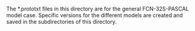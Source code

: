 The *.prototxt files in this directory are for the general FCN-32S-PASCAL model case. Specific versions for the different models are created and saved in the subdirectories of this directory.
